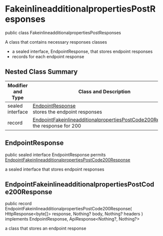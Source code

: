 # FakeinlineadditionalpropertiesPostResponses

public class FakeinlineadditionalpropertiesPostResponses

A class that contains necessary responses classes
- a sealed interface, EndpointResponse, that stores endpoint responses
- records for each endpoint response

## Nested Class Summary
| Modifier and Type | Class and Description |
| ----------------- | --------------------- |
| sealed interface | [EndpointResponse](#endpointresponse)<br> stores the endpoint responses |
| record | [EndpointFakeinlineadditionalpropertiesPostCode200Response](#endpointfakeinlineadditionalpropertiespostcode200response)<br> the response for 200 |

## EndpointResponse
public sealed interface EndpointResponse permits<br>
[EndpointFakeinlineadditionalpropertiesPostCode200Response](#endpointfakeinlineadditionalpropertiespostcode200response)

a sealed interface that stores endpoint responses

## EndpointFakeinlineadditionalpropertiesPostCode200Response
public record EndpointFakeinlineadditionalpropertiesPostCode200Response(
    HttpResponse<byte[]> response,
    Nothing? body,
    Nothing? headers
) implements EndpointResponse, ApiResponse<Nothing?, Nothing?><br>

a class that stores an endpoint response

